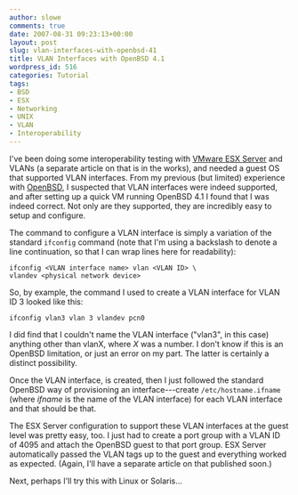 ```yaml
---
author: slowe
comments: true
date: 2007-08-31 09:23:13+00:00
layout: post
slug: vlan-interfaces-with-openbsd-41
title: VLAN Interfaces with OpenBSD 4.1
wordpress_id: 516
categories: Tutorial
tags:
- BSD
- ESX
- Networking
- UNIX
- VLAN
- Interoperability
---
```


I've been doing some interoperability testing with [VMware ESX Server](http://www.vmware.com/products/vi/esx/) and VLANs (a separate article on that is in the works), and needed a guest OS that supported VLAN interfaces. From my previous (but limited) experience with [OpenBSD](http://www.openbsd.org/), I suspected that VLAN interfaces were indeed supported, and after setting up a quick VM running OpenBSD 4.1 I found that I was indeed correct. Not only are they supported, they are incredibly easy to setup and configure.

The command to configure a VLAN interface is simply a variation of the standard `ifconfig` command (note that I'm using a backslash to denote a line continuation, so that I can wrap lines here for readability):

	ifconfig <VLAN interface name> vlan <VLAN ID> \  
	vlandev <physical network device>

So, by example, the command I used to create a VLAN interface for VLAN ID 3 looked like this:

	ifconfig vlan3 vlan 3 vlandev pcn0

I did find that I couldn't name the VLAN interface ("vlan3", in this case) anything other than vlanX, where _X_ was a number. I don't know if this is an OpenBSD limitation, or just an error on my part. The latter is certainly a distinct possibility.

Once the VLAN interface, is created, then I just followed the standard OpenBSD way of provisioning an interface---create `/etc/hostname.ifname` (where _ifname_ is the name of the VLAN interface) for each VLAN interface and that should be that.

The ESX Server configuration to support these VLAN interfaces at the guest level was pretty easy, too. I just had to create a port group with a VLAN ID of 4095 and attach the OpenBSD guest to that port group. ESX Server automatically passed the VLAN tags up to the guest and everything worked as expected. (Again, I'll have a separate article on that published soon.)

Next, perhaps I'll try this with Linux or Solaris...
